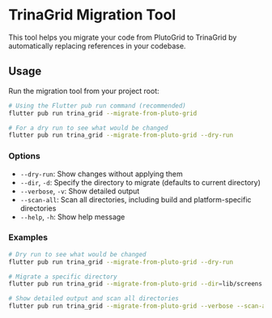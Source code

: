 # TrinaGrid Migration Tool

This tool helps you migrate your code from PlutoGrid to TrinaGrid by automatically replacing references in your codebase.

## Usage

Run the migration tool from your project root:

```bash
# Using the Flutter pub run command (recommended)
flutter pub run trina_grid --migrate-from-pluto-grid

# For a dry run to see what would be changed
flutter pub run trina_grid --migrate-from-pluto-grid --dry-run
```

### Options

- `--dry-run`: Show changes without applying them
- `--dir`, `-d`: Specify the directory to migrate (defaults to current directory)
- `--verbose`, `-v`: Show detailed output
- `--scan-all`: Scan all directories, including build and platform-specific directories
- `--help`, `-h`: Show help message

### Examples

```bash
# Dry run to see what would be changed
flutter pub run trina_grid --migrate-from-pluto-grid --dry-run

# Migrate a specific directory
flutter pub run trina_grid --migrate-from-pluto-grid --dir=lib/screens

# Show detailed output and scan all directories
flutter pub run trina_grid --migrate-from-pluto-grid --verbose --scan-all
```
